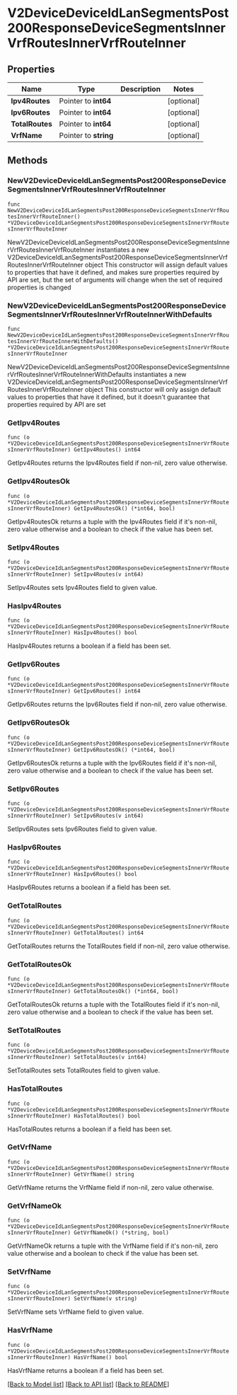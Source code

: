 # V2DeviceDeviceIdLanSegmentsPost200ResponseDeviceSegmentsInnerVrfRoutesInnerVrfRouteInner

## Properties

Name | Type | Description | Notes
------------ | ------------- | ------------- | -------------
**Ipv4Routes** | Pointer to **int64** |  | [optional] 
**Ipv6Routes** | Pointer to **int64** |  | [optional] 
**TotalRoutes** | Pointer to **int64** |  | [optional] 
**VrfName** | Pointer to **string** |  | [optional] 

## Methods

### NewV2DeviceDeviceIdLanSegmentsPost200ResponseDeviceSegmentsInnerVrfRoutesInnerVrfRouteInner

`func NewV2DeviceDeviceIdLanSegmentsPost200ResponseDeviceSegmentsInnerVrfRoutesInnerVrfRouteInner() *V2DeviceDeviceIdLanSegmentsPost200ResponseDeviceSegmentsInnerVrfRoutesInnerVrfRouteInner`

NewV2DeviceDeviceIdLanSegmentsPost200ResponseDeviceSegmentsInnerVrfRoutesInnerVrfRouteInner instantiates a new V2DeviceDeviceIdLanSegmentsPost200ResponseDeviceSegmentsInnerVrfRoutesInnerVrfRouteInner object
This constructor will assign default values to properties that have it defined,
and makes sure properties required by API are set, but the set of arguments
will change when the set of required properties is changed

### NewV2DeviceDeviceIdLanSegmentsPost200ResponseDeviceSegmentsInnerVrfRoutesInnerVrfRouteInnerWithDefaults

`func NewV2DeviceDeviceIdLanSegmentsPost200ResponseDeviceSegmentsInnerVrfRoutesInnerVrfRouteInnerWithDefaults() *V2DeviceDeviceIdLanSegmentsPost200ResponseDeviceSegmentsInnerVrfRoutesInnerVrfRouteInner`

NewV2DeviceDeviceIdLanSegmentsPost200ResponseDeviceSegmentsInnerVrfRoutesInnerVrfRouteInnerWithDefaults instantiates a new V2DeviceDeviceIdLanSegmentsPost200ResponseDeviceSegmentsInnerVrfRoutesInnerVrfRouteInner object
This constructor will only assign default values to properties that have it defined,
but it doesn't guarantee that properties required by API are set

### GetIpv4Routes

`func (o *V2DeviceDeviceIdLanSegmentsPost200ResponseDeviceSegmentsInnerVrfRoutesInnerVrfRouteInner) GetIpv4Routes() int64`

GetIpv4Routes returns the Ipv4Routes field if non-nil, zero value otherwise.

### GetIpv4RoutesOk

`func (o *V2DeviceDeviceIdLanSegmentsPost200ResponseDeviceSegmentsInnerVrfRoutesInnerVrfRouteInner) GetIpv4RoutesOk() (*int64, bool)`

GetIpv4RoutesOk returns a tuple with the Ipv4Routes field if it's non-nil, zero value otherwise
and a boolean to check if the value has been set.

### SetIpv4Routes

`func (o *V2DeviceDeviceIdLanSegmentsPost200ResponseDeviceSegmentsInnerVrfRoutesInnerVrfRouteInner) SetIpv4Routes(v int64)`

SetIpv4Routes sets Ipv4Routes field to given value.

### HasIpv4Routes

`func (o *V2DeviceDeviceIdLanSegmentsPost200ResponseDeviceSegmentsInnerVrfRoutesInnerVrfRouteInner) HasIpv4Routes() bool`

HasIpv4Routes returns a boolean if a field has been set.

### GetIpv6Routes

`func (o *V2DeviceDeviceIdLanSegmentsPost200ResponseDeviceSegmentsInnerVrfRoutesInnerVrfRouteInner) GetIpv6Routes() int64`

GetIpv6Routes returns the Ipv6Routes field if non-nil, zero value otherwise.

### GetIpv6RoutesOk

`func (o *V2DeviceDeviceIdLanSegmentsPost200ResponseDeviceSegmentsInnerVrfRoutesInnerVrfRouteInner) GetIpv6RoutesOk() (*int64, bool)`

GetIpv6RoutesOk returns a tuple with the Ipv6Routes field if it's non-nil, zero value otherwise
and a boolean to check if the value has been set.

### SetIpv6Routes

`func (o *V2DeviceDeviceIdLanSegmentsPost200ResponseDeviceSegmentsInnerVrfRoutesInnerVrfRouteInner) SetIpv6Routes(v int64)`

SetIpv6Routes sets Ipv6Routes field to given value.

### HasIpv6Routes

`func (o *V2DeviceDeviceIdLanSegmentsPost200ResponseDeviceSegmentsInnerVrfRoutesInnerVrfRouteInner) HasIpv6Routes() bool`

HasIpv6Routes returns a boolean if a field has been set.

### GetTotalRoutes

`func (o *V2DeviceDeviceIdLanSegmentsPost200ResponseDeviceSegmentsInnerVrfRoutesInnerVrfRouteInner) GetTotalRoutes() int64`

GetTotalRoutes returns the TotalRoutes field if non-nil, zero value otherwise.

### GetTotalRoutesOk

`func (o *V2DeviceDeviceIdLanSegmentsPost200ResponseDeviceSegmentsInnerVrfRoutesInnerVrfRouteInner) GetTotalRoutesOk() (*int64, bool)`

GetTotalRoutesOk returns a tuple with the TotalRoutes field if it's non-nil, zero value otherwise
and a boolean to check if the value has been set.

### SetTotalRoutes

`func (o *V2DeviceDeviceIdLanSegmentsPost200ResponseDeviceSegmentsInnerVrfRoutesInnerVrfRouteInner) SetTotalRoutes(v int64)`

SetTotalRoutes sets TotalRoutes field to given value.

### HasTotalRoutes

`func (o *V2DeviceDeviceIdLanSegmentsPost200ResponseDeviceSegmentsInnerVrfRoutesInnerVrfRouteInner) HasTotalRoutes() bool`

HasTotalRoutes returns a boolean if a field has been set.

### GetVrfName

`func (o *V2DeviceDeviceIdLanSegmentsPost200ResponseDeviceSegmentsInnerVrfRoutesInnerVrfRouteInner) GetVrfName() string`

GetVrfName returns the VrfName field if non-nil, zero value otherwise.

### GetVrfNameOk

`func (o *V2DeviceDeviceIdLanSegmentsPost200ResponseDeviceSegmentsInnerVrfRoutesInnerVrfRouteInner) GetVrfNameOk() (*string, bool)`

GetVrfNameOk returns a tuple with the VrfName field if it's non-nil, zero value otherwise
and a boolean to check if the value has been set.

### SetVrfName

`func (o *V2DeviceDeviceIdLanSegmentsPost200ResponseDeviceSegmentsInnerVrfRoutesInnerVrfRouteInner) SetVrfName(v string)`

SetVrfName sets VrfName field to given value.

### HasVrfName

`func (o *V2DeviceDeviceIdLanSegmentsPost200ResponseDeviceSegmentsInnerVrfRoutesInnerVrfRouteInner) HasVrfName() bool`

HasVrfName returns a boolean if a field has been set.


[[Back to Model list]](../README.md#documentation-for-models) [[Back to API list]](../README.md#documentation-for-api-endpoints) [[Back to README]](../README.md)



